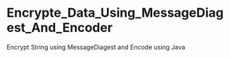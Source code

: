 # Encrypte_Data_Using_MessageDiagest_And_Encoder
Encrypt String using MessageDiagest and Encode using Java
